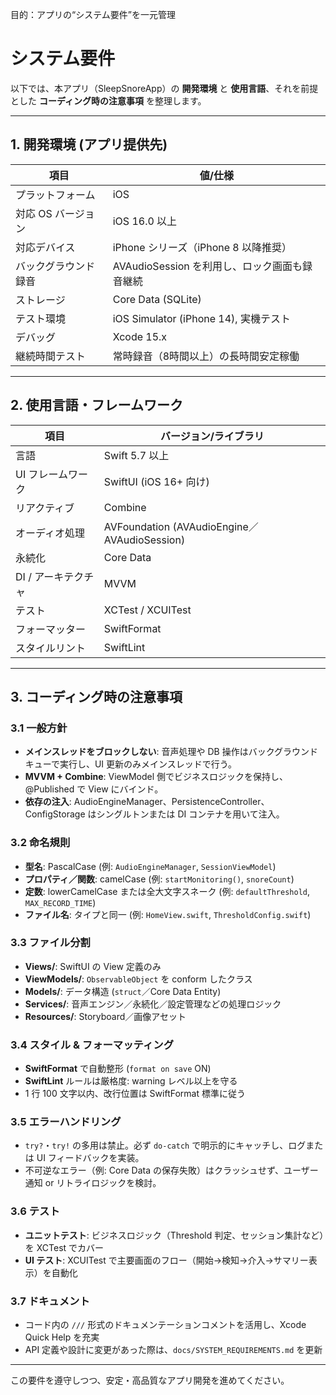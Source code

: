 目的：アプリの“システム要件”を一元管理


 # システム要件

以下では、本アプリ（SleepSnoreApp）の **開発環境** と **使用言語**、それを前提とした **コーディング時の注意事項** を整理します。

---

## 1. 開発環境 (アプリ提供先)

| 項目          | 値/仕様                             |
| ----------- | -------------------------------- |
| プラットフォーム    | iOS                              |
| 対応 OS バージョン | iOS 16.0 以上                      |
| 対応デバイス      | iPhone シリーズ（iPhone 8 以降推奨）       |
| バックグラウンド録音  | AVAudioSession を利用し、ロック画面も録音継続   |
| ストレージ       | Core Data (SQLite)               |
| テスト環境       | iOS Simulator (iPhone 14), 実機テスト |
| デバッグ        | Xcode 15.x                       |
| 継続時間テスト     | 常時録音（8時間以上）の長時間安定稼働              |

---

## 2. 使用言語・フレームワーク

| 項目           | バージョン/ライブラリ                                 |
| ------------ | ------------------------------------------- |
| 言語           | Swift 5.7 以上                                |
| UI フレームワーク   | SwiftUI (iOS 16+ 向け)                        |
| リアクティブ       | Combine                                     |
| オーディオ処理      | AVFoundation (AVAudioEngine／AVAudioSession) |
| 永続化          | Core Data                                   |
| DI / アーキテクチャ | MVVM                                        |
| テスト          | XCTest / XCUITest                           |
| フォーマッター      | SwiftFormat                                 |
| スタイルリント      | SwiftLint                                   |

---

## 3. コーディング時の注意事項

### 3.1 一般方針

* **メインスレッドをブロックしない**: 音声処理や DB 操作はバックグラウンドキューで実行し、UI 更新のみメインスレッドで行う。
* **MVVM + Combine**: ViewModel 側でビジネスロジックを保持し、@Published で View にバインド。
* **依存の注入**: AudioEngineManager、PersistenceController、ConfigStorage はシングルトンまたは DI コンテナを用いて注入。

### 3.2 命名規則

* **型名**: PascalCase  (例: `AudioEngineManager`, `SessionViewModel`)
* **プロパティ／関数**: camelCase  (例: `startMonitoring()`, `snoreCount`)
* **定数**: lowerCamelCase または全大文字スネーク (例: `defaultThreshold`, `MAX_RECORD_TIME`)
* **ファイル名**: タイプと同一 (例: `HomeView.swift`, `ThresholdConfig.swift`)

### 3.3 ファイル分割

* **Views/**: SwiftUI の View 定義のみ
* **ViewModels/**: `ObservableObject` を conform したクラス
* **Models/**: データ構造 (`struct`／Core Data Entity)
* **Services/**: 音声エンジン／永続化／設定管理などの処理ロジック
* **Resources/**: Storyboard／画像アセット

### 3.4 スタイル & フォーマッティング

* **SwiftFormat** で自動整形 (`format on save` ON)
* **SwiftLint** ルールは厳格度: warning レベル以上を守る
* 1 行 100 文字以内、改行位置は SwiftFormat 標準に従う

### 3.5 エラーハンドリング

* `try?`・`try!` の多用は禁止。必ず `do-catch` で明示的にキャッチし、ログまたは UI フィードバックを実装。
* 不可逆なエラー（例: Core Data の保存失敗）はクラッシュせず、ユーザー通知 or リトライロジックを検討。

### 3.6 テスト

* **ユニットテスト**: ビジネスロジック（Threshold 判定、セッション集計など）を XCTest でカバー
* **UI テスト**: XCUITest で主要画面のフロー（開始→検知→介入→サマリー表示）を自動化

### 3.7 ドキュメント

* コード内の `///` 形式のドキュメンテーションコメントを活用し、Xcode Quick Help を充実
* API 定義や設計に変更があった際は、`docs/SYSTEM_REQUIREMENTS.md` を更新

---

この要件を遵守しつつ、安定・高品質なアプリ開発を進めてください。
